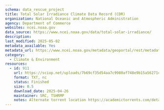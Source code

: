 ```yaml
---
schema: data_rescue_project 
title: Total Solar Irradiance Climate Data Record (CDR)
organization: National Oceanic and Atmospheric Administration
agency: Department of Commerce
websites: ncei.noaa.gov
data_source: https://www.ncei.noaa.gov/data/total-solar-irradiance/
description: 
last_modified: 2025-05-02
metadata_available: Yes
metadata_url: https://www.ncei.noaa.gov/metadata/geoportal/rest/metadata/item/gov.noaa.ncdcC01721/html#
category:
  - Climate & Environment 
resources:
  - id: 911
    url: https://sciop.net/uploads/7b69cf35d54aa7c9980af748e9b15a56271ce4c7
    format: TXT, nc
    status: Finished
    size: 0.5
    download_date: 2025-04-26
    maintainer: SRC, TSHRMP
    notes: Alternate torrent location https://academictorrents.com/details/7b69cf35d54aa7c9980af748e9b15a56271ce4c7
---
```

